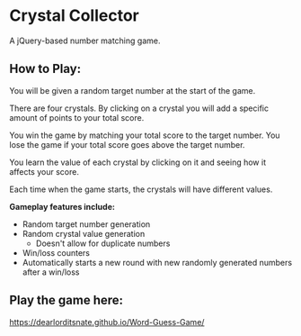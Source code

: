 # Crystal Collector

A jQuery-based number matching game.

## How to Play:

You will be given a random target number at the start of the game.

There are four crystals. By clicking on a crystal you will add a specific amount of points to your total score.

You win the game by matching your total score to the target number. You lose the game if your total score goes above the target number.

You learn the value of each crystal by clicking on it and seeing how it affects your score.

Each time when the game starts, the crystals will have different values.

**Gameplay features include:**
* Random target number generation
* Random crystal value generation
  * Doesn't allow for duplicate numbers
* Win/loss counters
* Automatically starts a new round with new randomly generated numbers after a win/loss

## Play the game here:

https://dearlorditsnate.github.io/Word-Guess-Game/
